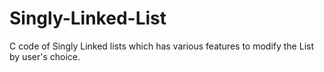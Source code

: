 # Singly-Linked-List
C code of Singly Linked lists which has various features to modify the List by user's choice.
